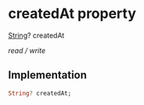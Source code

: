 


# createdAt property







[String](https://api.flutter.dev/flutter/dart-core/String-class.html)? createdAt
  
_<span class="feature">read / write</span>_






## Implementation

```dart
String? createdAt;
```







